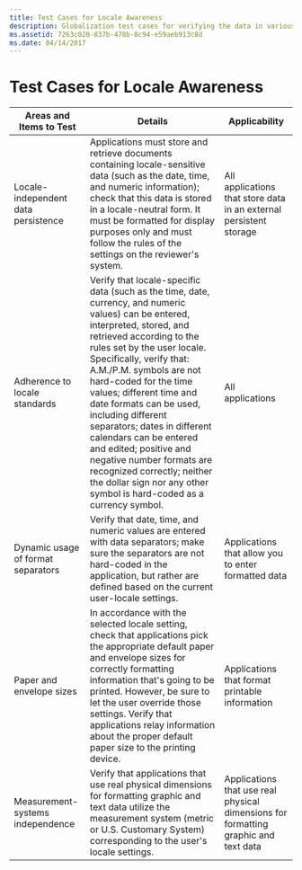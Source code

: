 ```yaml
---
title: Test Cases for Locale Awareness
description: Globalization test cases for verifying the data in various regional settings.
ms.assetid: 7263c020-837b-478b-8c94-e59aeb913c8d
ms.date: 04/14/2017
---
```


# Test Cases for Locale Awareness

|**Areas and Items to Test**|**Details**|**Applicability**|
|---|---|---|
|Locale-independent data persistence|Applications must store and retrieve documents containing locale-sensitive data (such as the date, time, and numeric information); check that this data is stored in a locale-neutral form. It must be formatted for display purposes only and must follow the rules of the settings on the reviewer's system.|All applications that store data in an external persistent storage|
|Adherence to locale standards|Verify that locale-specific data (such as the time, date, currency, and numeric values) can be entered, interpreted, stored, and retrieved according to the rules set by the user locale. Specifically, verify that: A.M./P.M. symbols are not hard-coded for the time values; different time and date formats can be used, including different separators; dates in different calendars can be entered and edited; positive and negative number formats are recognized correctly; neither the dollar sign nor any other symbol is hard-coded as a currency symbol.|All applications|
|Dynamic usage of format separators|Verify that date, time, and numeric values are entered with data separators; make sure the separators are not hard-coded in the application, but rather are defined based on the current user-locale settings.|Applications that allow you to enter formatted data|
|Paper and envelope sizes|In accordance with the selected locale setting, check that applications pick the appropriate default paper and envelope sizes for correctly formatting information that's going to be printed. However, be sure to let the user override those settings. Verify that applications relay information about the proper default paper size to the printing device.|Applications that format printable information|
|Measurement-systems independence|Verify that applications that use real physical dimensions for formatting graphic and text data utilize the measurement system (metric or U.S. Customary System) corresponding to the user's locale settings.|Applications that use real physical dimensions for formatting graphic and text data|
